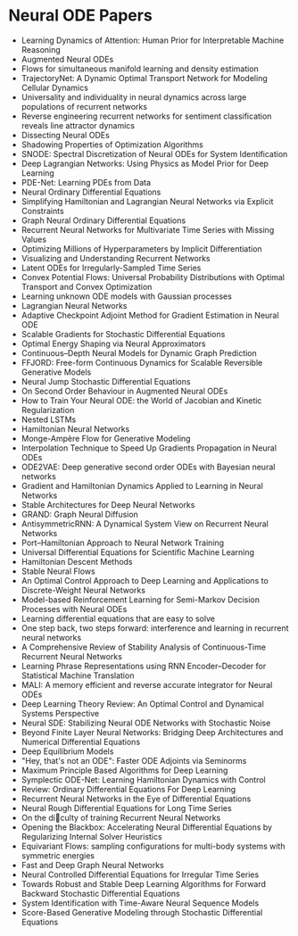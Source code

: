 # Neural ODE Papers


<ul>

                             

 <li><a target="_blank" href="https://github.com/manjunath5496/Neural-ODE-Papers/blob/master/n(1).pdf" style="text-decoration:none;">Learning Dynamics of Attention:
Human Prior for Interpretable Machine Reasoning</a></li>

 <li><a target="_blank" href="https://github.com/manjunath5496/Neural-ODE-Papers/blob/master/n(2).pdf" style="text-decoration:none;">Augmented Neural ODEs</a></li>

<li><a target="_blank" href="https://github.com/manjunath5496/Neural-ODE-Papers/blob/master/n(3).pdf" style="text-decoration:none;">Flows for simultaneous manifold learning and
density estimation</a></li>
 <li><a target="_blank" href="https://github.com/manjunath5496/Neural-ODE-Papers/blob/master/n(4).pdf" style="text-decoration:none;">TrajectoryNet: A Dynamic Optimal Transport Network for Modeling Cellular Dynamics</a></li>                              
<li><a target="_blank" href="https://github.com/manjunath5496/Neural-ODE-Papers/blob/master/n(5).pdf" style="text-decoration:none;">Universality and individuality in neural dynamics across large populations of recurrent networks</a></li>
<li><a target="_blank" href="https://github.com/manjunath5496/Neural-ODE-Papers/blob/master/n(6).pdf" style="text-decoration:none;">Reverse engineering recurrent networks for sentiment classification reveals line attractor dynamics</a></li>
 <li><a target="_blank" href="https://github.com/manjunath5496/Neural-ODE-Papers/blob/master/n(7).pdf" style="text-decoration:none;">Dissecting Neural ODEs</a></li>

 <li><a target="_blank" href="https://github.com/manjunath5496/Neural-ODE-Papers/blob/master/n(8).pdf" style="text-decoration:none;"> Shadowing Properties of Optimization Algorithms </a></li>
   <li><a target="_blank" href="https://github.com/manjunath5496/Neural-ODE-Papers/blob/master/n(9).pdf" style="text-decoration:none;">SNODE: Spectral Discretization of Neural ODEs for System Identification</a></li>
  
   
 <li><a target="_blank" href="https://github.com/manjunath5496/Neural-ODE-Papers/blob/master/n(10).pdf" style="text-decoration:none;">Deep Lagrangian Networks: Using Physics as Model Prior for Deep Learning</a></li>                              
<li><a target="_blank" href="https://github.com/manjunath5496/Neural-ODE-Papers/blob/master/n(11).pdf" style="text-decoration:none;">PDE-Net: Learning PDEs from Data</a></li>
<li><a target="_blank" href="https://github.com/manjunath5496/Neural-ODE-Papers/blob/master/n(12).pdf" style="text-decoration:none;">Neural Ordinary Differential Equations</a></li>
<li><a target="_blank" href="https://github.com/manjunath5496/Neural-ODE-Papers/blob/master/n(13).pdf" style="text-decoration:none;">Simplifying Hamiltonian and Lagrangian Neural Networks via Explicit Constraints</a></li>

<li><a target="_blank" href="https://github.com/manjunath5496/Neural-ODE-Papers/blob/master/n(14).pdf" style="text-decoration:none;">Graph Neural Ordinary Differential Equations</a></li>
                              
<li><a target="_blank" href="https://github.com/manjunath5496/Neural-ODE-Papers/blob/master/n(15).pdf" style="text-decoration:none;">Recurrent Neural Networks for Multivariate Time Series with Missing Values</a></li>

<li><a target="_blank" href="https://github.com/manjunath5496/Neural-ODE-Papers/blob/master/n(16).pdf" style="text-decoration:none;">Optimizing Millions of Hyperparameters by Implicit Differentiation</a></li>

  <li><a target="_blank" href="https://github.com/manjunath5496/Neural-ODE-Papers/blob/master/n(17).pdf" style="text-decoration:none;">Visualizing and Understanding Recurrent Networks</a></li>   
  
<li><a target="_blank" href="https://github.com/manjunath5496/Neural-ODE-Papers/blob/master/n(18).pdf" style="text-decoration:none;">Latent ODEs for Irregularly-Sampled Time Series</a></li> 

  
<li><a target="_blank" href="https://github.com/manjunath5496/Neural-ODE-Papers/blob/master/n(19).pdf" style="text-decoration:none;">Convex Potential Flows: Universal Probability Distributions with Optimal Transport and Convex Optimization</a></li> 

<li><a target="_blank" href="https://github.com/manjunath5496/Neural-ODE-Papers/blob/master/n(20).pdf" style="text-decoration:none;">Learning unknown ODE models with Gaussian processes</a></li>

<li><a target="_blank" href="https://github.com/manjunath5496/Neural-ODE-Papers/blob/master/n(21).pdf" style="text-decoration:none;">Lagrangian Neural Networks</a></li>
<li><a target="_blank" href="https://github.com/manjunath5496/Neural-ODE-Papers/blob/master/n(22).pdf" style="text-decoration:none;">Adaptive Checkpoint Adjoint Method for Gradient Estimation in Neural ODE</a></li> 
 <li><a target="_blank" href="https://github.com/manjunath5496/Neural-ODE-Papers/blob/master/n(23).pdf" style="text-decoration:none;">Scalable Gradients for Stochastic Differential Equations</a></li> 
 

   <li><a target="_blank" href="https://github.com/manjunath5496/Neural-ODE-Papers/blob/master/n(24).pdf" style="text-decoration:none;">Optimal Energy Shaping via Neural Approximators</a></li>
 
   <li><a target="_blank" href="https://github.com/manjunath5496/Neural-ODE-Papers/blob/master/n(25).pdf" style="text-decoration:none;">Continuous–Depth Neural Models for Dynamic Graph Prediction</a></li>                              
 <li><a target="_blank" href="https://github.com/manjunath5496/Neural-ODE-Papers/blob/master/n(26).pdf" style="text-decoration:none;">FFJORD: Free-form Continuous Dynamics for Scalable Reversible Generative Models</a></li>
 <li><a target="_blank" href="https://github.com/manjunath5496/Neural-ODE-Papers/blob/master/n(27).pdf" style="text-decoration:none;">Neural Jump Stochastic Differential Equations</a></li>
   
 
   <li><a target="_blank" href="https://github.com/manjunath5496/Neural-ODE-Papers/blob/master/n(28).pdf" style="text-decoration:none;">On Second Order Behaviour
in Augmented Neural ODEs</a></li>
 
   <li><a target="_blank" href="https://github.com/manjunath5496/Neural-ODE-Papers/blob/master/n(29).pdf" style="text-decoration:none;">How to Train Your Neural ODE: the World of Jacobian and Kinetic Regularization </a></li>                              

  <li><a target="_blank" href="https://github.com/manjunath5496/Neural-ODE-Papers/blob/master/n(30).pdf" style="text-decoration:none;">Nested LSTMs</a></li>
 
   <li><a target="_blank" href="https://github.com/manjunath5496/Neural-ODE-Papers/blob/master/n(31).pdf" style="text-decoration:none;">Hamiltonian Neural Networks</a></li> 
    <li><a target="_blank" href="https://github.com/manjunath5496/Neural-ODE-Papers/blob/master/n(32).pdf" style="text-decoration:none;">Monge-Ampère Flow for Generative Modeling</a></li> 

   <li><a target="_blank" href="https://github.com/manjunath5496/Neural-ODE-Papers/blob/master/n(33).pdf" style="text-decoration:none;">Interpolation Technique to Speed Up Gradients Propagation in Neural ODEs</a></li>                              

  <li><a target="_blank" href="https://github.com/manjunath5496/Neural-ODE-Papers/blob/master/n(34).pdf" style="text-decoration:none;">ODE2VAE: Deep generative second order ODEs with Bayesian neural networks</a></li> 
 
  <li><a target="_blank" href="https://github.com/manjunath5496/Neural-ODE-Papers/blob/master/n(35).pdf" style="text-decoration:none;">Gradient and Hamiltonian Dynamics
Applied to Learning in Neural Networks</a></li> 

  <li><a target="_blank" href="https://github.com/manjunath5496/Neural-ODE-Papers/blob/master/n(36).pdf" style="text-decoration:none;">Stable Architectures for Deep Neural Networks</a></li> 
 
<li><a target="_blank" href="https://github.com/manjunath5496/Neural-ODE-Papers/blob/master/n(37).pdf" style="text-decoration:none;">GRAND: Graph Neural Diffusion</a></li>
 <li><a target="_blank" href="https://github.com/manjunath5496/Neural-ODE-Papers/blob/master/n(38).pdf" style="text-decoration:none;">AntisymmetricRNN: A Dynamical System View on Recurrent Neural Networks</a></li>
<li><a target="_blank" href="https://github.com/manjunath5496/Neural-ODE-Papers/blob/master/n(39).pdf" style="text-decoration:none;">Port–Hamiltonian Approach to Neural Network Training</a></li>
 <li><a target="_blank" href="https://github.com/manjunath5496/Neural-ODE-Papers/blob/master/n(40).pdf" style="text-decoration:none;">Universal Differential Equations for Scientific Machine Learning</a></li>                              
<li><a target="_blank" href="https://github.com/manjunath5496/Neural-ODE-Papers/blob/master/n(41).pdf" style="text-decoration:none;">Hamiltonian Descent Methods</a></li>
<li><a target="_blank" href="https://github.com/manjunath5496/Neural-ODE-Papers/blob/master/n(42).pdf" style="text-decoration:none;">Stable Neural Flows</a></li>
 
  <li><a target="_blank" href="https://github.com/manjunath5496/Neural-ODE-Papers/blob/master/n(43).pdf" style="text-decoration:none;">An Optimal Control Approach to Deep Learning and Applications to Discrete-Weight Neural Networks</a></li>
 <li><a target="_blank" href="https://github.com/manjunath5496/Neural-ODE-Papers/blob/master/n(44).pdf" style="text-decoration:none;">Model-based Reinforcement Learning for
Semi-Markov Decision Processes with Neural ODEs</a></li>
   <li><a target="_blank" href="https://github.com/manjunath5496/Neural-ODE-Papers/blob/master/n(45).pdf" style="text-decoration:none;">Learning differential equations that are easy to solve</a></li>  
   
<li><a target="_blank" href="https://github.com/manjunath5496/Neural-ODE-Papers/blob/master/n(46).pdf" style="text-decoration:none;">One step back, two steps forward: interference and learning in recurrent neural networks</a></li> 
                             
<li><a target="_blank" href="https://github.com/manjunath5496/Neural-ODE-Papers/blob/master/n(47).pdf" style="text-decoration:none;">A Comprehensive Review of Stability Analysis of Continuous-Time Recurrent Neural Networks</a></li>
<li><a target="_blank" href="https://github.com/manjunath5496/Neural-ODE-Papers/blob/master/n(48).pdf" style="text-decoration:none;">Learning Phrase Representations using RNN Encoder–Decoder for Statistical Machine Translation</a></li>

<li><a target="_blank" href="https://github.com/manjunath5496/Neural-ODE-Papers/blob/master/n(49).pdf" style="text-decoration:none;">MALI: A memory efficient and reverse accurate integrator for Neural ODEs</a></li>
                              
<li><a target="_blank" href="https://github.com/manjunath5496/Neural-ODE-Papers/blob/master/n(50).pdf" style="text-decoration:none;">Deep Learning Theory Review: An Optimal Control and Dynamical Systems Perspective</a></li>
<li><a target="_blank" href="https://github.com/manjunath5496/Neural-ODE-Papers/blob/master/n(51).pdf" style="text-decoration:none;">Neural SDE: Stabilizing Neural ODE Networks with Stochastic Noise</a></li>
<li><a target="_blank" href="https://github.com/manjunath5496/Neural-ODE-Papers/blob/master/n(52).pdf" style="text-decoration:none;">Beyond Finite Layer Neural Networks: Bridging Deep Architectures and Numerical Differential Equations</a></li>

<li><a target="_blank" href="https://github.com/manjunath5496/Neural-ODE-Papers/blob/master/n(53).pdf" style="text-decoration:none;">Deep Equilibrium Models</a></li>
 
<li><a target="_blank" href="https://github.com/manjunath5496/Neural-ODE-Papers/blob/master/n(54).pdf" style="text-decoration:none;">"Hey, that's not an ODE": Faster ODE Adjoints via Seminorms </a></li>

<li><a target="_blank" href="https://github.com/manjunath5496/Neural-ODE-Papers/blob/master/n(55).pdf" style="text-decoration:none;">Maximum Principle Based Algorithms for Deep Learning</a></li>
 
  <li><a target="_blank" href="https://github.com/manjunath5496/Neural-ODE-Papers/blob/master/n(56).pdf" style="text-decoration:none;">Symplectic ODE-Net: Learning Hamiltonian Dynamics with Control </a></li>                              

  <li><a target="_blank" href="https://github.com/manjunath5496/Neural-ODE-Papers/blob/master/n(57).pdf" style="text-decoration:none;">Review: Ordinary Differential Equations For Deep Learning</a></li>
 
   <li><a target="_blank" href="https://github.com/manjunath5496/Neural-ODE-Papers/blob/master/n(58).pdf" style="text-decoration:none;">Recurrent Neural Networks in the Eye of Differential Equations</a></li>
    <li><a target="_blank" href="https://github.com/manjunath5496/Neural-ODE-Papers/blob/master/n(59).pdf" style="text-decoration:none;">Neural Rough Differential Equations for Long Time Series</a></li>
 
  <li><a target="_blank" href="https://github.com/manjunath5496/Neural-ODE-Papers/blob/master/n(60).pdf" style="text-decoration:none;">On the diculty of training Recurrent Neural Networks </a></li>
 
   <li><a target="_blank" href="https://github.com/manjunath5496/Neural-ODE-Papers/blob/master/n(61).pdf" style="text-decoration:none;">Opening the Blackbox: Accelerating Neural Differential Equations by Regularizing Internal Solver Heuristics</a></li>
 
   <li><a target="_blank" href="https://github.com/manjunath5496/Neural-ODE-Papers/blob/master/n(62).pdf" style="text-decoration:none;">Equivariant Flows: sampling configurations for multi-body systems with symmetric energies</a></li>
 
   <li><a target="_blank" href="https://github.com/manjunath5496/Neural-ODE-Papers/blob/master/n(63).pdf" style="text-decoration:none;">Fast and Deep Graph Neural Networks</a></li>                              

  <li><a target="_blank" href="https://github.com/manjunath5496/Neural-ODE-Papers/blob/master/n(64).pdf" style="text-decoration:none;">Neural Controlled Differential Equations for Irregular Time Series</a></li>
 
   <li><a target="_blank" href="https://github.com/manjunath5496/Neural-ODE-Papers/blob/master/n(65).pdf" style="text-decoration:none;">Towards Robust and Stable Deep Learning
Algorithms for Forward Backward Stochastic Differential Equations </a></li> 

   <li><a target="_blank" href="https://github.com/manjunath5496/Neural-ODE-Papers/blob/master/n(66).pdf" style="text-decoration:none;">System Identification with Time-Aware Neural Sequence Models</a></li> 
 
   <li><a target="_blank" href="https://github.com/manjunath5496/Neural-ODE-Papers/blob/master/n(67).pdf" style="text-decoration:none;">Score-Based Generative Modeling through Stochastic Differential Equations</a></li>                              

  </ul>
    
    
    
